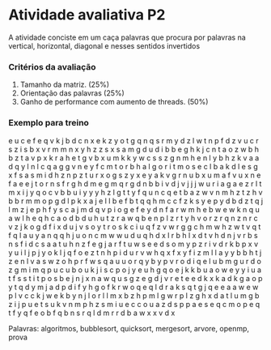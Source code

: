 # Atividade avaliativa P2
A atividade conciste em um caça palavras que procura por palavras na vertical, horizontal, diagonal e nesses sentidos invertidos

### Critérios da avaliação
1) Tamanho da matriz. (25%)
2) Orientação das palavras (25%)
3) Ganho de performance com aumento de threads. (50%)

### Exemplo para treino
e u c e f e q v k j b d c n x e k z y o t g q n q s r m y d
z l w t n p f d z v u c r s z i s b x v r m m n x y h z z s
x s a m g d u d i b b e g h k j c n t a o z w b h b z t a v
p x k r a h e t g v b x u m k k y w c s s z g n m h e n l y
b h z k v a a d q y l n l c q a g g v n e y f c m t o r b h
a l g o r i t m o s e c l b a k d l e s g x f s a s m i d h
z n p z t u r x o g s z y x e y a k v g r n u b x u m a f v
u x n e f a e e j t o r n s f r g h d m e g m q r g d n b b
i v d j v j j j w u r i a g a e z r l t m x i j y q o c v b
b u i y y y h z l g t t y f q u n c q e t b a z w v n m h z
t z h v b b r m m o p g d l p k x a j e l l b e f b t q q h
m c c f z k s y e p y d b d z t q j l m z j e p h f y s c a
j m d q v p i o g e f e y d n f a r w m h e b w e w k n q u
a w l h e q h c a o d b d u h u t z r a w q b e n p l z r t
y h v o r z r q n z n r c v z j k o g d f i x d u j v s o y
t r o s k c i u q f z v w r g g c h m w h z w t v q t f q l
a u y a n q q h j u o n c m w w u d u q h d x l r b h l x d
t v h d n j v r b s n s f i d c s a a t u h n z f e g j a r
f t u w s e e d s o m y p z r i v d r k b p x v y u i l j p
j y o k l j q f o e z t n h p i d u r v w h q x f x y f i z
m l l a y y b b h t j z e n l v a s w z o h p r f w s q a u
u o r q y b y p v r o d i q e l u b m g u r d o z g m i m q
p u c u b o u k j i s c p o j y e u h g q o e j k k b u a o
w e y y i u a t f s s t i t p o s b e j n j x n a w q u s g
z e g d j v r e t e e d k x k a d k g a o p y t q d y m j a
d p d i f y h g o f k r w o q e q l d r a k s q t g j q e e
a a w e w p l v c c k j w e k b y n j l o r l l m x b z h p
m l g w r p l z g h x d a t l u m g b z i j p u e t s u k v
n m p h z s m i u e c c o u a z d s p p a e s e q c m o p e
q t f y q f e o b f q b n s r q l d m r r d b a w x x v d x


Palavras: 
algoritmos, bubblesort, quicksort, mergesort, arvore, openmp, prova